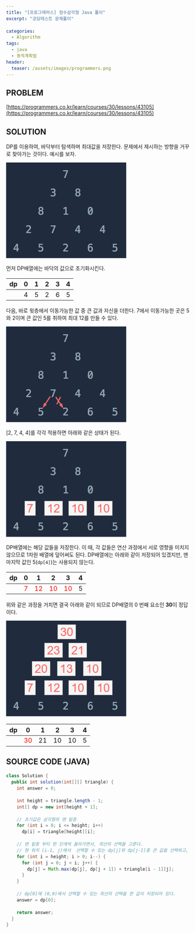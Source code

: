 ```yaml
---
title: "[프로그래머스] 정수삼각형 Java 풀이"
excerpt: "코딩테스트 문제풀이"

categories:
  - Algorithm
tags:
  - java
  - 동적계획법
header:
  teaser: /assets/images/programmers.png
---
```


## PROBLEM

[https://programmers.co.kr/learn/courses/30/lessons/43105](https://programmers.co.kr/learn/courses/30/lessons/43105)

## SOLUTION

DP를 이용하여, 바닥부터 탐색하며 최대값을 저장한다. 문제에서 제시하는 방향을 거꾸로 찾아가는 것이다. 예시를 보자.

![입출력예시](/assets/images/algo/2021-05-14-2-1.png)

먼저 DP배열에는 바닥의 값으로 초기화시킨다.

<table style="font-size: 1.25em">
  <thead>
    <tr>
      <th>dp</th>
      <th>0</th>
      <th>1</th>
      <th>2</th>
      <th>3</th>
      <th>4</th>
    </tr>
  </thead>
  <tbody>
    <tr>
      <td>&nbsp;</td>
      <td>4</td>
      <td>5</td>
      <td>2</td>
      <td>6</td>
      <td>5</td>
    </tr>
  </tbody>
</table>

다음, 바로 윗층에서 이동가능한 값 중 큰 값과 자신을 더한다. 7에서 이동가능한 곳은 5와 2이며 큰 값인 5를 취하여 최대 12를 만들 수 있다.

![입출력예시4](/assets/images/algo/2021-05-14-2-4.png)

[2, 7, 4, 4]를 각각 적용하면 아래와 같은 상태가 된다.

![입출력예시2](/assets/images/algo/2021-05-14-2-2.png)

DP배열에는 해당 값들을 저장한다. 이 때, 각 값들은 연산 과정에서 서로 영향을 미치지 않으므로 1차원 배열에 덮어써도 된다. DP배열에는 아래와 같이 저장되어 있겠지만, 맨 마지막 값인 5(`dp[4]`)는 사용되지 않는다.

<table style="font-size: 1.25em">
  <thead>
    <tr>
      <th>dp</th>
      <th>0</th>
      <th>1</th>
      <th>2</th>
      <th>3</th>
      <th>4</th>
    </tr>
  </thead>
  <tbody>
    <tr>
      <td>&nbsp;</td>
      <td style="color: red">7</td>
      <td style="color: red">12</td>
      <td style="color: red">10</td>
      <td style="color: red">10</td>
      <td>5</td>
    </tr>
  </tbody>
</table>

위와 같은 과정을 거치면 결국 아래와 같이 되므로 DP배열의 0 번째 요소인 **30**이 정답이다.

![입출력예시3](/assets/images/algo/2021-05-14-2-3.png)

<table style="font-size: 1.25em">
  <thead>
    <tr>
      <th>dp</th>
      <th>0</th>
      <th>1</th>
      <th>2</th>
      <th>3</th>
      <th>4</th>
    </tr>
  </thead>
  <tbody>
    <tr>
      <td>&nbsp;</td>
      <td style="color: red">30</td>
      <td>21</td>
      <td>10</td>
      <td>10</td>
      <td>5</td>
    </tr>
  </tbody>
</table>

## SOURCE CODE (JAVA)

```java
class Solution {
  public int solution(int[][] triangle) {
    int answer = 0;

    int height = triangle.length - 1;
    int[] dp = new int[height + 1];

    // 초기값은 삼각형의 맨 밑층
    for (int i = 0; i <= height; i++)
      dp[i] = triangle[height][i];

    // 맨 밑층 부터 한 단계씩 올라가면서, 최선의 선택을 고른다.
    // 현 위치 (i-1, j)에서  선택할 수 있는 dp[j]와 dp[j-1]중 큰 값을 선택하고, 거기에 현재 값 triangle[i-1][j]을 더한게 최선의 선택이다.
    for (int i = height; i > 0; i--) {
      for (int j = 0; j < i; j++) {
        dp[j] = Math.max(dp[j], dp[j + 1]) + triangle[i - 1][j];
      }
    }

    // dp[0]에 (0,0)에서 선택할 수 있는 최선의 선택을 한 값이 저장되어 있다.
    answer = dp[0];

    return answer;
  }
}
```
